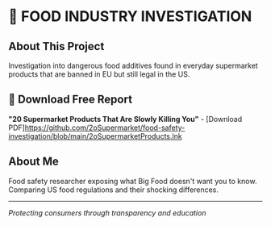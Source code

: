 # 🚨 FOOD INDUSTRY INVESTIGATION

## About This Project
Investigation into dangerous food additives found in everyday supermarket products that are banned in EU but still legal in the US.

## 📄 Download Free Report
**"20 Supermarket Products That Are Slowly Killing You"** - [Download PDF]https://github.com/2oSupermarket/food-safety-investigation/blob/main/2oSupermarketProducts.lnk

## About Me
Food safety researcher exposing what Big Food doesn't want you to know. 
Comparing US food regulations and their shocking differences.

---
*Protecting consumers through transparency and education*
